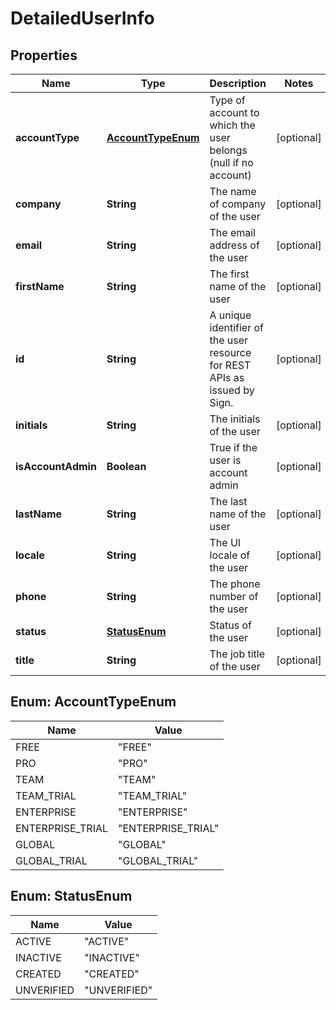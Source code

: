 
# DetailedUserInfo

## Properties
Name | Type | Description | Notes
------------ | ------------- | ------------- | -------------
**accountType** | [**AccountTypeEnum**](#AccountTypeEnum) | Type of account to which the user belongs (null if no account) |  [optional]
**company** | **String** | The name of company of the user |  [optional]
**email** | **String** | The email address of the user |  [optional]
**firstName** | **String** | The first name of the user |  [optional]
**id** | **String** | A unique identifier of the user resource for REST APIs as issued by Sign. |  [optional]
**initials** | **String** | The initials of the user |  [optional]
**isAccountAdmin** | **Boolean** | True if the user is account admin |  [optional]
**lastName** | **String** | The last name of the user |  [optional]
**locale** | **String** | The UI locale of the user |  [optional]
**phone** | **String** | The phone number of the user |  [optional]
**status** | [**StatusEnum**](#StatusEnum) | Status of the user |  [optional]
**title** | **String** | The job title of the user |  [optional]


<a name="AccountTypeEnum"></a>
## Enum: AccountTypeEnum
Name | Value
---- | -----
FREE | &quot;FREE&quot;
PRO | &quot;PRO&quot;
TEAM | &quot;TEAM&quot;
TEAM_TRIAL | &quot;TEAM_TRIAL&quot;
ENTERPRISE | &quot;ENTERPRISE&quot;
ENTERPRISE_TRIAL | &quot;ENTERPRISE_TRIAL&quot;
GLOBAL | &quot;GLOBAL&quot;
GLOBAL_TRIAL | &quot;GLOBAL_TRIAL&quot;


<a name="StatusEnum"></a>
## Enum: StatusEnum
Name | Value
---- | -----
ACTIVE | &quot;ACTIVE&quot;
INACTIVE | &quot;INACTIVE&quot;
CREATED | &quot;CREATED&quot;
UNVERIFIED | &quot;UNVERIFIED&quot;



